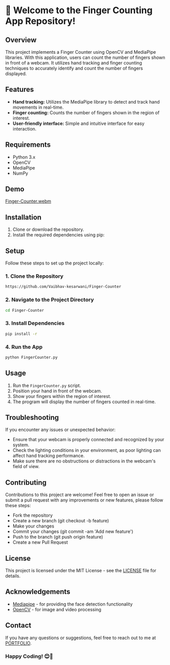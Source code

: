 # 👋 Welcome to the Finger Counting App Repository!

## Overview
This project implements a Finger Counter using OpenCV and MediaPipe libraries. With this application, users can count the number of fingers shown in front of a webcam. It utilizes hand tracking and finger counting techniques to accurately identify and count the number of fingers displayed.

## Features
- **Hand tracking:** Utilizes the MediaPipe library to detect and track hand movements in real-time.
- **Finger counting:** Counts the number of fingers shown in the region of interest.
- **User-friendly interface:** Simple and intuitive interface for easy interaction.

## Requirements
- Python 3.x
- OpenCV
- MediaPipe
- NumPy
  
## Demo
[Finger-Counter.webm](https://github.com/Vaibhav-kesarwani/Finger-Counter/assets/116189379/dbe0feea-884c-4113-83fe-411acd2f7cf5)

## Installation
1. Clone or download the repository.
2. Install the required dependencies using pip:

## Setup

Follow these steps to set up the project locally:

### 1. Clone the Repository

```bash
https://github.com/Vaibhav-kesarwani/Finger-Counter
```

### 2. Navigate to the Project Directory

```bash
cd Finger-Counter
```

### 3. Install Dependencies

```bash
pip install -r
```

### 4. Run the App

```bash
python FingerCounter.py
```

## Usage
1. Run the `FingerCounter.py` script.
2. Position your hand in front of the webcam.
3. Show your fingers within the region of interest.
4. The program will display the number of fingers counted in real-time.

## Troubleshooting
If you encounter any issues or unexpected behavior:
- Ensure that your webcam is properly connected and recognized by your system.
- Check the lighting conditions in your environment, as poor lighting can affect hand tracking performance.
- Make sure there are no obstructions or distractions in the webcam's field of view.

## Contributing
Contributions to this project are welcome! Feel free to open an issue or submit a pull request with any improvements or new features, please follow these steps:

- Fork the repository
- Create a new branch (git checkout -b feature)
- Make your changes
- Commit your changes (git commit -am 'Add new feature')
- Push to the branch (git push origin feature)
- Create a new Pull Request

## License
This project is licensed under the MIT License - see the [LICENSE](https://github.com/Vaibhav-kesarwani/Finger-Counter/blob/master/LICENSE) file for details.

## Acknowledgements

- [Mediapipe](https://ai.google.dev/edge/mediapipe/solutions/guide) - for providing the face detection functionality
- [OpenCV](https://opencv.org/) - for image and video processing

## Contact

If you have any questions or suggestions, feel free to reach out to me at [PORTFOLIO](https://vaibhavkesarwani.vercel.app).
<br/>

### Happy Coding! 😊👀

